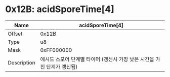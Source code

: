 # 0x12B: acidSporeTime[4]

| Name | acidSporeTime[4] |
| ----| ------------ |
| Offset | 0x12B |
| Type | u8 |
| Mask | 0xFF000000 |
| Description | 애시드 스포어 단계별 타이머 (갱신시 가장 낮은 시간을 가진 단계가 갱신됨) |<br>

